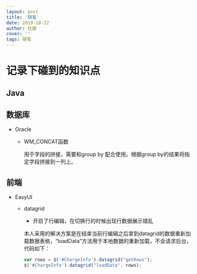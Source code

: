 ```yaml
---
layout: post
title: '随笔'
date: 2019-10-22
author: 杜康
cover: ''
tags: 随笔
---
```


# 记录下碰到的知识点

## Java


## 数据库

- Oracle
  - WM_CONCAT函数

    用于字段的拼接，需要和group by 配合使用。根据group by的结果将指定字段拼接到一列上。


## 前端

- EasyUI
  - datagrid
    - 开启了行编辑，在切换行的时候出现行数据展示错乱

    本人采用的解决方案是在结束当前行编辑之后拿到datagrid的数据重新加载数据表格，“loadData”方法用于本地数据的重新加载，不会请求后台，代码如下：
    ```js
    var rows = $('#ChargeInfo').datagrid("getRows");
    $('#ChargeInfo').datagrid("loadData", rows);
    ```
